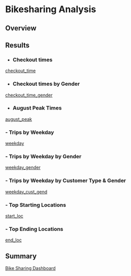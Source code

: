 # Bikesharing Analysis

## Overview

## Results

 - ### Checkout times
[checkout_time](/resources/Tripduration.png)

 - ### Checkout times by Gender
[checkout_time_gender](/resources/Tripduration_by_gender.png)

 - ### August Peak Times
[august_peak](/resources/August%20Peak%20Times.png)

### - Trips by Weekday
[weekday](/resources/Trips_By_Weekday.png)

### - Trips by Weekday by Gender
[weekday_gender](/resources/Trips_by_weekday_by_gender.png)

### - Trips by Weekday by Customer Type & Gender
[weekday_cust_gend](/resources/Trips_by_weekday_by_gender.png)

### - Top Starting Locations
[start_loc](/resources/Top_starting_locations.png)

### - Top Ending Locations
[end_loc](/resources/Top_ending_location.png)

## Summary


[Bike Sharing Dashboard](https://public.tableau.com/app/profile/ricardo8283/viz/BikesharingChallenge_16575582271690/NYCCitibikeStory "Bike Sharing Dashboard")